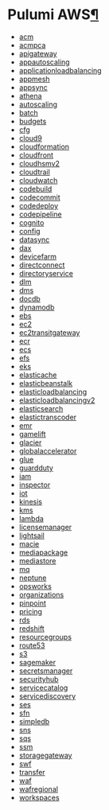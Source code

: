 <div class="section" id="pulumi-aws">
<h1>Pulumi AWS<a class="headerlink" href="#pulumi-aws" title="Permalink to this headline">¶</a></h1>
<div class="toctree-wrapper compound">
<ul>
<li class="toctree-l1"><a class="reference internal" href="acm/">acm</a></li>
<li class="toctree-l1"><a class="reference internal" href="acmpca/">acmpca</a></li>
<li class="toctree-l1"><a class="reference internal" href="apigateway/">apigateway</a></li>
<li class="toctree-l1"><a class="reference internal" href="appautoscaling/">appautoscaling</a></li>
<li class="toctree-l1"><a class="reference internal" href="applicationloadbalancing/">applicationloadbalancing</a></li>
<li class="toctree-l1"><a class="reference internal" href="appmesh/">appmesh</a></li>
<li class="toctree-l1"><a class="reference internal" href="appsync/">appsync</a></li>
<li class="toctree-l1"><a class="reference internal" href="athena/">athena</a></li>
<li class="toctree-l1"><a class="reference internal" href="autoscaling/">autoscaling</a></li>
<li class="toctree-l1"><a class="reference internal" href="batch/">batch</a></li>
<li class="toctree-l1"><a class="reference internal" href="budgets/">budgets</a></li>
<li class="toctree-l1"><a class="reference internal" href="cfg/">cfg</a></li>
<li class="toctree-l1"><a class="reference internal" href="cloud9/">cloud9</a></li>
<li class="toctree-l1"><a class="reference internal" href="cloudformation/">cloudformation</a></li>
<li class="toctree-l1"><a class="reference internal" href="cloudfront/">cloudfront</a></li>
<li class="toctree-l1"><a class="reference internal" href="cloudhsmv2/">cloudhsmv2</a></li>
<li class="toctree-l1"><a class="reference internal" href="cloudtrail/">cloudtrail</a></li>
<li class="toctree-l1"><a class="reference internal" href="cloudwatch/">cloudwatch</a></li>
<li class="toctree-l1"><a class="reference internal" href="codebuild/">codebuild</a></li>
<li class="toctree-l1"><a class="reference internal" href="codecommit/">codecommit</a></li>
<li class="toctree-l1"><a class="reference internal" href="codedeploy/">codedeploy</a></li>
<li class="toctree-l1"><a class="reference internal" href="codepipeline/">codepipeline</a></li>
<li class="toctree-l1"><a class="reference internal" href="cognito/">cognito</a></li>
<li class="toctree-l1"><a class="reference internal" href="config/">config</a></li>
<li class="toctree-l1"><a class="reference internal" href="datasync/">datasync</a></li>
<li class="toctree-l1"><a class="reference internal" href="dax/">dax</a></li>
<li class="toctree-l1"><a class="reference internal" href="devicefarm/">devicefarm</a></li>
<li class="toctree-l1"><a class="reference internal" href="directconnect/">directconnect</a></li>
<li class="toctree-l1"><a class="reference internal" href="directoryservice/">directoryservice</a></li>
<li class="toctree-l1"><a class="reference internal" href="dlm/">dlm</a></li>
<li class="toctree-l1"><a class="reference internal" href="dms/">dms</a></li>
<li class="toctree-l1"><a class="reference internal" href="docdb/">docdb</a></li>
<li class="toctree-l1"><a class="reference internal" href="dynamodb/">dynamodb</a></li>
<li class="toctree-l1"><a class="reference internal" href="ebs/">ebs</a></li>
<li class="toctree-l1"><a class="reference internal" href="ec2/">ec2</a></li>
<li class="toctree-l1"><a class="reference internal" href="ec2transitgateway/">ec2transitgateway</a></li>
<li class="toctree-l1"><a class="reference internal" href="ecr/">ecr</a></li>
<li class="toctree-l1"><a class="reference internal" href="ecs/">ecs</a></li>
<li class="toctree-l1"><a class="reference internal" href="efs/">efs</a></li>
<li class="toctree-l1"><a class="reference internal" href="eks/">eks</a></li>
<li class="toctree-l1"><a class="reference internal" href="elasticache/">elasticache</a></li>
<li class="toctree-l1"><a class="reference internal" href="elasticbeanstalk/">elasticbeanstalk</a></li>
<li class="toctree-l1"><a class="reference internal" href="elasticloadbalancing/">elasticloadbalancing</a></li>
<li class="toctree-l1"><a class="reference internal" href="elasticloadbalancingv2/">elasticloadbalancingv2</a></li>
<li class="toctree-l1"><a class="reference internal" href="elasticsearch/">elasticsearch</a></li>
<li class="toctree-l1"><a class="reference internal" href="elastictranscoder/">elastictranscoder</a></li>
<li class="toctree-l1"><a class="reference internal" href="emr/">emr</a></li>
<li class="toctree-l1"><a class="reference internal" href="gamelift/">gamelift</a></li>
<li class="toctree-l1"><a class="reference internal" href="glacier/">glacier</a></li>
<li class="toctree-l1"><a class="reference internal" href="globalaccelerator/">globalaccelerator</a></li>
<li class="toctree-l1"><a class="reference internal" href="glue/">glue</a></li>
<li class="toctree-l1"><a class="reference internal" href="guardduty/">guardduty</a></li>
<li class="toctree-l1"><a class="reference internal" href="iam/">iam</a></li>
<li class="toctree-l1"><a class="reference internal" href="inspector/">inspector</a></li>
<li class="toctree-l1"><a class="reference internal" href="iot/">iot</a></li>
<li class="toctree-l1"><a class="reference internal" href="kinesis/">kinesis</a></li>
<li class="toctree-l1"><a class="reference internal" href="kms/">kms</a></li>
<li class="toctree-l1"><a class="reference internal" href="lambda/">lambda</a></li>
<li class="toctree-l1"><a class="reference internal" href="licensemanager/">licensemanager</a></li>
<li class="toctree-l1"><a class="reference internal" href="lightsail/">lightsail</a></li>
<li class="toctree-l1"><a class="reference internal" href="macie/">macie</a></li>
<li class="toctree-l1"><a class="reference internal" href="mediapackage/">mediapackage</a></li>
<li class="toctree-l1"><a class="reference internal" href="mediastore/">mediastore</a></li>
<li class="toctree-l1"><a class="reference internal" href="mq/">mq</a></li>
<li class="toctree-l1"><a class="reference internal" href="neptune/">neptune</a></li>
<li class="toctree-l1"><a class="reference internal" href="opsworks/">opsworks</a></li>
<li class="toctree-l1"><a class="reference internal" href="organizations/">organizations</a></li>
<li class="toctree-l1"><a class="reference internal" href="pinpoint/">pinpoint</a></li>
<li class="toctree-l1"><a class="reference internal" href="pricing/">pricing</a></li>
<li class="toctree-l1"><a class="reference internal" href="rds/">rds</a></li>
<li class="toctree-l1"><a class="reference internal" href="redshift/">redshift</a></li>
<li class="toctree-l1"><a class="reference internal" href="resourcegroups/">resourcegroups</a></li>
<li class="toctree-l1"><a class="reference internal" href="route53/">route53</a></li>
<li class="toctree-l1"><a class="reference internal" href="s3/">s3</a></li>
<li class="toctree-l1"><a class="reference internal" href="sagemaker/">sagemaker</a></li>
<li class="toctree-l1"><a class="reference internal" href="secretsmanager/">secretsmanager</a></li>
<li class="toctree-l1"><a class="reference internal" href="securityhub/">securityhub</a></li>
<li class="toctree-l1"><a class="reference internal" href="servicecatalog/">servicecatalog</a></li>
<li class="toctree-l1"><a class="reference internal" href="servicediscovery/">servicediscovery</a></li>
<li class="toctree-l1"><a class="reference internal" href="ses/">ses</a></li>
<li class="toctree-l1"><a class="reference internal" href="sfn/">sfn</a></li>
<li class="toctree-l1"><a class="reference internal" href="simpledb/">simpledb</a></li>
<li class="toctree-l1"><a class="reference internal" href="sns/">sns</a></li>
<li class="toctree-l1"><a class="reference internal" href="sqs/">sqs</a></li>
<li class="toctree-l1"><a class="reference internal" href="ssm/">ssm</a></li>
<li class="toctree-l1"><a class="reference internal" href="storagegateway/">storagegateway</a></li>
<li class="toctree-l1"><a class="reference internal" href="swf/">swf</a></li>
<li class="toctree-l1"><a class="reference internal" href="transfer/">transfer</a></li>
<li class="toctree-l1"><a class="reference internal" href="waf/">waf</a></li>
<li class="toctree-l1"><a class="reference internal" href="wafregional/">wafregional</a></li>
<li class="toctree-l1"><a class="reference internal" href="workspaces/">workspaces</a></li>
</ul>
</div>
</div>
